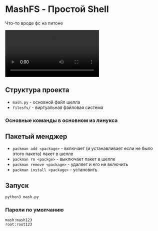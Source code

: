 # MashFS - Простой Shell

Что-то вроде фс на питоне

![balo](https://github.com/cryptexctl/mashfs/raw/refs/heads/main/assets-gh/balo.mp4)

## Структура проекта

- `mash.py` - основной файл шелла
- `filesfs/` - виртуальная файловая система

### Основные команды в основном из линукса 

## Пакетый менджер

- `packman add <package>` - включает (и устанавливает если не было этого пакета) пакет в шелле
- `packman rm <packge>` - выключает пакет в шелле
- `packman remove <package>` - удаляет и его не включить
- `packman install <package>` - установить

## Запуск

```bash
python3 mash.py
```

### Пароли по умолчанию
```
mash:mash123
root:root123
